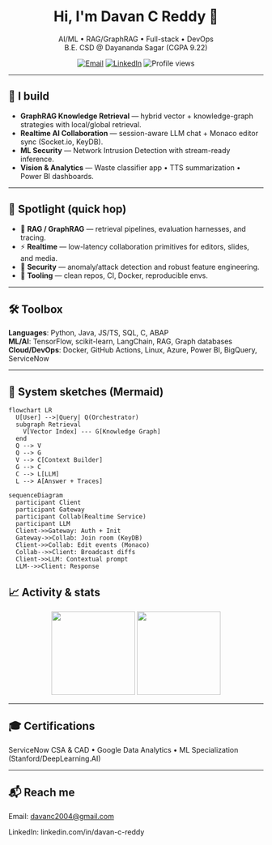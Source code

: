 <!-- github.com/Davan57/Davan57 -->
<!-- Profile README drives the entire landing page of your GitHub profile -->

<h1 align="center">Hi, I'm Davan C Reddy 👋</h1>
<p align="center">
  AI/ML • RAG/GraphRAG • Full-stack • DevOps<br/>
  B.E. CSD @ Dayananda Sagar (CGPA 9.22)
</p>

<p align="center">
  <a href="mailto:davanc2004@gmail.com"><img alt="Email" src="https://img.shields.io/badge/Email-davanc2004%40gmail.com-red"></a>
  <a href="https://www.linkedin.com/in/davan-c-reddy/"><img alt="LinkedIn" src="https://img.shields.io/badge/LinkedIn-Connect-0A66C2"></a>
  <img alt="Profile views" src="https://komarev.com/ghpvc/?username=Davan57&label=Profile%20views&color=0e75b6&style=flat" />
</p>

---

## 🚀 I build
- **GraphRAG Knowledge Retrieval** — hybrid vector + knowledge-graph strategies with local/global retrieval.
- **Realtime AI Collaboration** — session-aware LLM chat + Monaco editor sync (Socket.io, KeyDB).
- **ML Security** — Network Intrusion Detection with stream-ready inference.
- **Vision & Analytics** — Waste classifier app • TTS summarization • Power BI dashboards.

---

## 🧭 Spotlight (quick hop)
- 🔎 **RAG / GraphRAG** — retrieval pipelines, evaluation harnesses, and tracing.  
- ⚡ **Realtime** — low-latency collaboration primitives for editors, slides, and media.  
- 🔐 **Security** — anomaly/attack detection and robust feature engineering.  
- 🧰 **Tooling** — clean repos, CI, Docker, reproducible envs.

---

## 🛠️ Toolbox
**Languages**: Python, Java, JS/TS, SQL, C, ABAP  
**ML/AI**: TensorFlow, scikit-learn, LangChain, RAG, Graph databases  
**Cloud/DevOps**: Docker, GitHub Actions, Linux, Azure, Power BI, BigQuery, ServiceNow

---

## 🧩 System sketches (Mermaid)
```
flowchart LR
  U[User] -->|Query| Q(Orchestrator)
  subgraph Retrieval
    V[Vector Index] --- G[Knowledge Graph]
  end
  Q --> V
  Q --> G
  V --> C[Context Builder]
  G --> C
  C --> L[LLM]
  L --> A[Answer + Traces]
```
```
sequenceDiagram
  participant Client
  participant Gateway
  participant Collab(Realtime Service)
  participant LLM
  Client->>Gateway: Auth + Init
  Gateway->>Collab: Join room (KeyDB)
  Client->>Collab: Edit events (Monaco)
  Collab-->>Client: Broadcast diffs
  Client->>LLM: Contextual prompt
  LLM-->>Client: Response
```

## 📈 Activity & stats
<p align="center"> <!-- GitHub Readme Stats (lightweight, no token required) --> <img src="https://github-readme-stats.vercel.app/api?username=Davan57&show_icons=true&hide_rank=false" height="165" /> <img src="https://github-readme-stats.vercel.app/api/top-langs/?username=Davan57&layout=compact" height="165" /> </p>

---

## 🎓 Certifications
ServiceNow CSA & CAD • Google Data Analytics • ML Specialization (Stanford/DeepLearning.AI)

---

## 📬 Reach me
Email: davanc2004@gmail.com

LinkedIn: linkedin.com/in/davan-c-reddy



